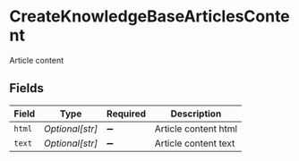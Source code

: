 # CreateKnowledgeBaseArticlesContent

Article content


## Fields

| Field                | Type                 | Required             | Description          |
| -------------------- | -------------------- | -------------------- | -------------------- |
| `html`               | *Optional[str]*      | :heavy_minus_sign:   | Article content html |
| `text`               | *Optional[str]*      | :heavy_minus_sign:   | Article content text |